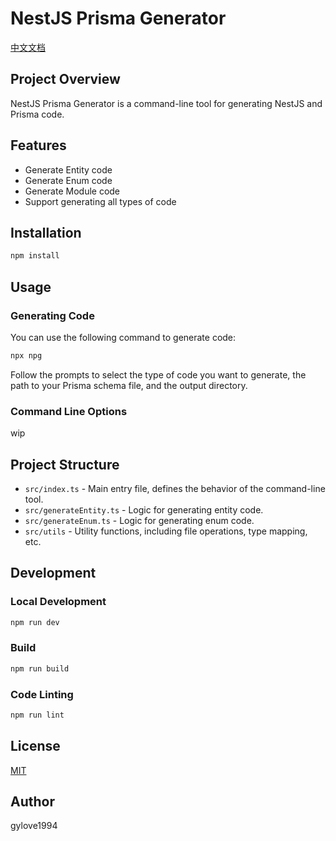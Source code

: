 # NestJS Prisma Generator

[中文文档](README_CN.md)

## Project Overview

NestJS Prisma Generator is a command-line tool for generating NestJS and Prisma code.

## Features

- Generate Entity code
- Generate Enum code
- Generate Module code
- Support generating all types of code

## Installation

```bash
npm install
```

## Usage

### Generating Code

You can use the following command to generate code:

```bash
npx npg
```

Follow the prompts to select the type of code you want to generate, the path to your Prisma schema file, and the output directory.

### Command Line Options

wip

## Project Structure

- `src/index.ts` - Main entry file, defines the behavior of the command-line tool.
- `src/generateEntity.ts` - Logic for generating entity code.
- `src/generateEnum.ts` - Logic for generating enum code.
- `src/utils` - Utility functions, including file operations, type mapping, etc.

## Development

### Local Development

```bash
npm run dev
```

### Build

```bash
npm run build
```

### Code Linting

```bash
npm run lint
```

## License

[MIT](LICENSE)

## Author

gylove1994

